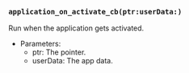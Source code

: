 ### `application_on_activate_cb(ptr:userData:)`

Run when the application gets activated.
- Parameters:
  - ptr: The pointer.
  - userData: The app data.
